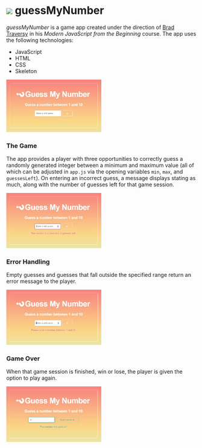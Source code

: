 # <img src="img/questionmark_icon.ico" width="30px"> guessMyNumber

*guessMyNumber* is a game app created under the direction of [Brad Traversy](https://www.udemy.com/modern-javascript-from-the-beginning/) in his *Modern JavaScript from the Beginning* course. The app uses the following technologies:

  * JavaScript
  * HTML
  * CSS
  * Skeleton

<img src="img/guessMyNumber.JPG" width="50%">

### The Game

The app provides a player with three opportunities to correctly guess a randomly generated integer between a minimum and maximum value (all of which can be adjusted in `app.js` via the opening variables `min`, `max`, and `guessesLeft`). On entering an incorrect guess, a message displays stating as much, along with the number of guesses left for that game session.

<img src="img/guessMyNumber_wrong_answer.JPG" width="50%">

### Error Handling

Empty guesses and guesses that fall outside the specified range return an error message to the player.

<img src="img/guessMyNumber_error.JPG" width="50%">


### Game Over

When that game session is finished, win or lose, the player is given the option to play again.

<img src="img/guessMyNumber_gameover.JPG" width="50%">
